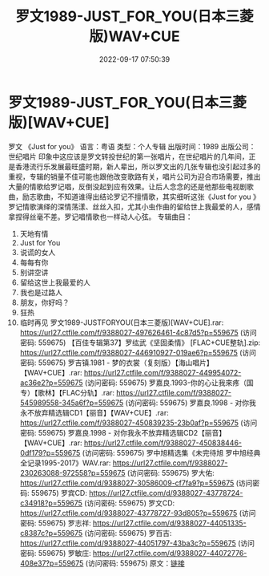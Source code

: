 ﻿---
title: 罗文1989-JUST_FOR_YOU(日本三菱版)WAV+CUE
date: 2022-09-17 07:50:39
categories: WAV车载音乐、镜像
tags: 华语中文
---
# 罗文1989-JUST_FOR_YOU(日本三菱版)[WAV+CUE]

罗文 《Just for you》
语言：粤语
类型：个人专辑
出版时间：1989
出版公司：世纪唱片
印象中这应该是罗文转投世纪的第一张唱片，在世纪唱片的几年间，正是香港流行乐发展最旺盛时期，新人辈出，所以罗文出的几张专辑也没引起过多的重视，专辑的销量不佳可能也跟他改变歌路有关，唱片公司为迎合市场需要，推出大量的情歌给罗记唱，反倒没起到应有效果。让后人念念的还是他那些电视剧歌曲，励志歌曲，不知道谁得出结论罗记不擅情歌，其实细听这张《Just
for you
》罗记情歌演绎的深情荡漾、丝丝入扣，尤其小虫作曲的留给世上我最爱的人，感情拿捏得丝毫不差。罗记唱情歌也一样动人心弦。
专辑曲目：
01. 天地有情
02. Just for You
03. 说谎的女人
04. 每每有你
05. 别讲空讲
06. 留给这世上我最爱的人
07. 我也是过路人
08. 朋友，你好吗？
09. 狂热
10. 临时再见
罗文1989-JUSTFORYOU(日本三菱版)[WAV+CUE].rar: https://url27.ctfile.com/f/9388027-497626461-4c87d5?p=559675
(访问密码: 559675)
【百佳专辑第37】罗纮武《坚固柔情》 [FLAC+CUE整轨].zip: https://url27.ctfile.com/f/9388027-446910927-019ae6?p=559675
(访问密码: 559675)
罗吉镇.1981 - 梦的衣裳（复刻版）【海山唱片】【WAV+CUE】.rar: https://url27.ctfile.com/f/9388027-449954072-ac36e2?p=559675
(访问密码: 559675)
罗嘉良.1993-你的心让我來疼（国专）【歌林】【FLAC分轨】.rar: https://url27.ctfile.com/f/9388027-545989558-345a6f?p=559675
(访问密码: 559675)
罗嘉良.1998 - 对你我永不放弃精选辑CD1【丽音】【WAV+CUE】.rar: https://url27.ctfile.com/f/9388027-450839235-23b0af?p=559675
(访问密码: 559675)
罗嘉良.1998 - 对你我永不放弃精选辑CD2【丽音】【WAV+CUE】.rar: https://url27.ctfile.com/f/9388027-450838446-0df179?p=559675
(访问密码: 559675)
罗中旭精选集《未完待旭 罗中旭经典全记录1995-2017》WAV.rar: https://url27.ctfile.com/f/9388027-230263088-972558?p=559675
(访问密码: 559675)
罗大佑: https://url27.ctfile.com/d/9388027-30586009-cf7fa9?p=559675
(访问密码: 559675)
罗宾CD: https://url27.ctfile.com/d/9388027-43778724-c34918?p=559675
(访问密码: 559675)
罗文CD: https://url27.ctfile.com/d/9388027-43778727-93d805?p=559675
(访问密码: 559675)
罗志祥: https://url27.ctfile.com/d/9388027-44051335-c8387c?p=559675
(访问密码: 559675)
罗百吉: https://url27.ctfile.com/d/9388027-44051797-43ba3c?p=559675
(访问密码: 559675)
罗敏庄: https://url27.ctfile.com/d/9388027-44072776-408e37?p=559675
(访问密码: 559675)
原文：[链接](https://blog.sina.com.cn/s/blog_1647c7e7601030zg9.html)
